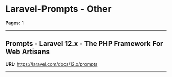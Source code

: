# Laravel-Prompts - Other

**Pages:** 1

---

## Prompts - Laravel 12.x - The PHP Framework For Web Artisans

**URL:** https://laravel.com/docs/12.x/prompts

---
